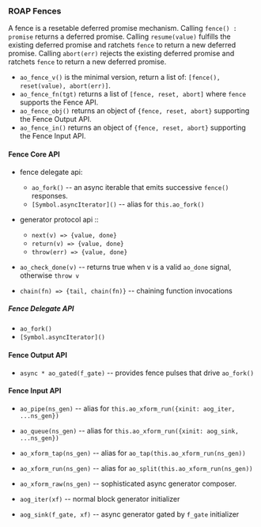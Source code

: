 ### ROAP Fences

A fence is a resetable deferred promise mechanism.
Calling `fence() : promise` returns a deferred promise.
Calling `resume(value)` fulfills the existing deferred promise and ratchets `fence` to return a new deferred promise.
Calling `abort(err)` rejects the existing deferred promise and ratchets `fence` to return a new deferred promise.

- `ao_fence_v()` is the minimal version, return a list of: `[fence(), reset(value), abort(err)]`.
- `ao_fence_fn(tgt)` returns a list of `[fence, reset, abort]` where `fence` supports the Fence API.
- `ao_fence_obj()` returns an object of `{fence, reset, abort}` supporting the Fence Output API.
- `ao_fence_in()` returns an object of `{fence, reset, abort}` supporting the Fence Input API.

#### Fence Core API

- fence delegate api:
  - `ao_fork()` -- an async iterable that emits successive `fence()` responses.
  - `[Symbol.asyncIterator]()` -- alias for `this.ao_fork()`

- generator protocol api ::
  - `next(v) => {value, done}`
  - `return(v) => {value, done}`
  - `throw(err) => {value, done}`

- `ao_check_done(v)` -- returns true when v is a valid `ao_done` signal, otherwise `throw v`
- `chain(fn) => {tail, chain(fn)}` -- chaining function invocations


##### Fence Delegate API

- `ao_fork()`
- `[Symbol.asyncIterator]()`


#### Fence Output API

- `async * ao_gated(f_gate)` -- provides fence pulses that drive `ao_fork()`

#### Fence Input API

- `ao_pipe(ns_gen)` -- alias for `this.ao_xform_run({xinit: aog_iter, ...ns_gen})`
- `ao_queue(ns_gen)` -- alias for `this.ao_xform_run({xinit: aog_sink, ...ns_gen})`

- `ao_xform_tap(ns_gen)` -- alias for `ao_tap(this.ao_xform_run(ns_gen))`
- `ao_xform_run(ns_gen)` -- alias for `ao_split(this.ao_xform_run(ns_gen))`

- `ao_xform_raw(ns_gen)` -- sophisticated async generator composer.

- `aog_iter(xf)` -- normal block generator initializer
- `aog_sink(f_gate, xf)` -- async generator gated by `f_gate` initializer

